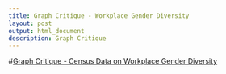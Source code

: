 ```yaml
---
title: Graph Critique - Workplace Gender Diversity
layout: post
output: html_document
description: Graph Critique
---
```


#[Graph Critique - Census Data on Workplace Gender Diversity](http://rpubs.com/bisaha/68617)
